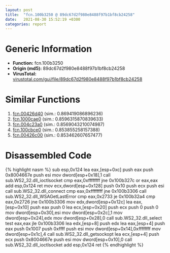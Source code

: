 ```yaml
---
layout: post
title:  "fcn.100b3250 @ 89dc67d2f980e8488f97b1bf8cb24258"
date:   2021-08-30 15:52:19 +0300
categories: report
---
```


# Generic Information
- **Function:** fcn.100b3250
- **Origin (md5):** 89dc67d2f980e8488f97b1bf8cb24258
- **VirusTotal:** [virustotal.com/gui/file/89dc67d2f980e8488f97b1bf8cb24258][virustotal_ref]



# Similar Functions

1. [fcn.00426d40][similar_1_ref] (sim.: 0.869419086896236)
2. [fcn.1000cae0][similar_2_ref] (sim.: 0.8596315870839633)
3. [fcn.004c23a0][similar_3_ref] (sim.: 0.8569043210074987)
4. [fcn.100cbce0][similar_4_ref] (sim.: 0.853855258157388)
5. [fcn.00426c00][similar_5_ref] (sim.: 0.853462607657477)


# Disassembled Code

{% highlight nasm %}
sub esp,0x124
lea eax,[esp+0xc]
push eax
push 0x8004667e
push esi
mov dword[esp+0x18],1
call sub.WS2_32.dll_ioctlsocket
cmp eax,0xffffffff
jne 0x100b327c
or eax,eax
add esp,0x124
ret 
mov ecx,dword[esp+0x128]
push 0x10
push ecx
push esi
call sub.WS2_32.dll_connect
cmp eax,0xffffffff
jne 0x100b3306
call sub.WS2_32.dll_WSAGetLastError
cmp eax,0x2733
je 0x100b32a4
cmp eax,0x2726
jne 0x100b3306
mov edx,dword[esp+0x12c]
lea eax,[esp+0x10]
push eax
push 0
lea ecx,[esp+0x20]
push ecx
push 0
push 0
mov dword[esp+0x30],esi
mov dword[esp+0x2c],1
mov dword[esp+0x24],edx
mov dword[esp+0x28],0
call sub.WS2_32.dll_select
test eax,eax
jle 0x100b3306
lea edx,[esp+8]
push edx
lea eax,[esp+4]
push eax
push 0x1007
push 0xffff
push esi
mov dword[esp+0x14],0xffffffff
mov dword[esp+0x1c],4
call sub.WS2_32.dll_getsockopt
lea ecx,[esp+4]
push ecx
push 0x8004667e
push esi
mov dword[esp+0x10],0
call sub.WS2_32.dll_ioctlsocket
add esp,0x124
ret 
{% endhighlight %}


[similar_1_ref]: /report/fcn.00426d40@1123b7aa5760238fe93045e585b8234c
[similar_2_ref]: /report/fcn.1000cae0@4c3818fdf32d89a09257dbc9d3e142ea
[similar_3_ref]: /report/fcn.004c23a0@279a61b1e76da49531f1f16fd1102a2d
[similar_4_ref]: /report/fcn.100cbce0@89dc67d2f980e8488f97b1bf8cb24258
[similar_5_ref]: /report/fcn.00426c00@1123b7aa5760238fe93045e585b8234c
[virustotal_ref]: https://www.virustotal.com/gui/file/89dc67d2f980e8488f97b1bf8cb24258